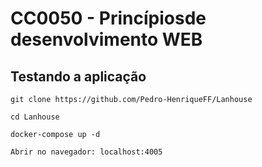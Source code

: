 # CC0050 - Princípiosde desenvolvimento WEB

## Testando a aplicação
```
git clone https://github.com/Pedro-HenriqueFF/Lanhouse

cd Lanhouse

docker-compose up -d

Abrir no navegador: localhost:4005

```
